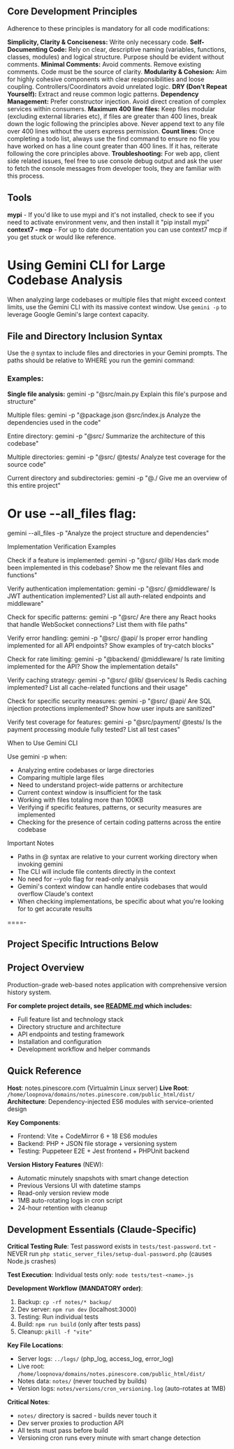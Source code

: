 ## Core Development Principles

Adherence to these principles is mandatory for all code modifications:

**Simplicity, Clarity & Conciseness:** Write only necessary code.
**Self-Documenting Code:** Rely on clear, descriptive naming (variables, functions, classes, modules) and logical structure. Purpose should be evident without comments.
**Minimal Comments:** Avoid comments. Remove existing comments. Code must be the source of clarity.
**Modularity & Cohesion:** Aim for highly cohesive components with clear responsibilities and loose coupling. Controllers/Coordinators avoid unrelated logic.
**DRY (Don't Repeat Yourself):** Extract and reuse common logic patterns.
**Dependency Management:** Prefer constructor injection. Avoid direct creation of complex services within consumers.
**Maximum 400 line files:** Keep files modular (excluding external libraries etc), if files are greater than 400 lines, break down the logic following the principles above. Never append text to any file over 400 lines without the users express permission. 
**Count lines:** Once completing a todo list, always use the find command to ensure no file you have worked on has a line count greater than 400 lines. If it has, reiterate following the core principles above. 
**Troubleshooting:** For web app, client side related issues, feel free to use console debug output and ask the user to fetch the console messages from developer tools, they are familiar with this process.

## Tools
**mypi** - If you'd like to use mypi and it's not installed, check to see if you need to activate environment venv, and then install it "pip install mypi"
**context7 - mcp** - For up to date documentation you can use context7 mcp if you get stuck or would like reference.


# Using Gemini CLI for Large Codebase Analysis

When analyzing large codebases or multiple files that might exceed context limits, use the Gemini CLI with its massive
context window. Use `gemini -p` to leverage Google Gemini's large context capacity.

## File and Directory Inclusion Syntax

Use the `@` syntax to include files and directories in your Gemini prompts. The paths should be relative to WHERE you run the
  gemini command:

### Examples:

**Single file analysis:**
gemini -p "@src/main.py Explain this file's purpose and structure"

Multiple files:
gemini -p "@package.json @src/index.js Analyze the dependencies used in the code"

Entire directory:
gemini -p "@src/ Summarize the architecture of this codebase"

Multiple directories:
gemini -p "@src/ @tests/ Analyze test coverage for the source code"

Current directory and subdirectories:
gemini -p "@./ Give me an overview of this entire project"

# Or use --all_files flag:
gemini --all_files -p "Analyze the project structure and dependencies"

Implementation Verification Examples

Check if a feature is implemented:
gemini -p "@src/ @lib/ Has dark mode been implemented in this codebase? Show me the relevant files and functions"

Verify authentication implementation:
gemini -p "@src/ @middleware/ Is JWT authentication implemented? List all auth-related endpoints and middleware"

Check for specific patterns:
gemini -p "@src/ Are there any React hooks that handle WebSocket connections? List them with file paths"

Verify error handling:
gemini -p "@src/ @api/ Is proper error handling implemented for all API endpoints? Show examples of try-catch blocks"

Check for rate limiting:
gemini -p "@backend/ @middleware/ Is rate limiting implemented for the API? Show the implementation details"

Verify caching strategy:
gemini -p "@src/ @lib/ @services/ Is Redis caching implemented? List all cache-related functions and their usage"

Check for specific security measures:
gemini -p "@src/ @api/ Are SQL injection protections implemented? Show how user inputs are sanitized"

Verify test coverage for features:
gemini -p "@src/payment/ @tests/ Is the payment processing module fully tested? List all test cases"

When to Use Gemini CLI

Use gemini -p when:
- Analyzing entire codebases or large directories
- Comparing multiple large files
- Need to understand project-wide patterns or architecture
- Current context window is insufficient for the task
- Working with files totaling more than 100KB
- Verifying if specific features, patterns, or security measures are implemented
- Checking for the presence of certain coding patterns across the entire codebase

Important Notes

- Paths in @ syntax are relative to your current working directory when invoking gemini
- The CLI will include file contents directly in the context
- No need for --yolo flag for read-only analysis
- Gemini's context window can handle entire codebases that would overflow Claude's context
- When checking implementations, be specific about what you're looking for to get accurate results


====-
## Project Specific Intructions Below

## Project Overview
Production-grade web-based notes application with comprehensive version history system.

**For complete project details, see [README.md](README.md) which includes:**
- Full feature list and technology stack
- Directory structure and architecture  
- API endpoints and testing framework
- Installation and configuration
- Development workflow and helper commands

## Quick Reference

**Host**: notes.pinescore.com (Virtualmin Linux server)
**Live Root**: `/home/loopnova/domains/notes.pinescore.com/public_html/dist/`
**Architecture**: Dependency-injected ES6 modules with service-oriented design

**Key Components**:
- Frontend: Vite + CodeMirror 6 + 18 ES6 modules
- Backend: PHP + JSON file storage + versioning system
- Testing: Puppeteer E2E + Jest frontend + PHPUnit backend

**Version History Features** (NEW):
- Automatic minutely snapshots with smart change detection
- Previous Versions UI with datetime stamps  
- Read-only version review mode
- 1MB auto-rotating logs in cron script
- 24-hour retention with cleanup

## Development Essentials (Claude-Specific)

**Critical Testing Rule**: Test password exists in `tests/test-password.txt` - NEVER run `php static_server_files/setup-dual-password.php` (causes Node.js crashes)

**Test Execution**: Individual tests only: `node tests/test-<name>.js`

**Development Workflow (MANDATORY order)**:
1. Backup: `cp -rf notes/* backup/`
2. Dev server: `npm run dev` (localhost:3000)
3. Testing: Run individual tests
4. Build: `npm run build` (only after tests pass)
5. Cleanup: `pkill -f "vite"`

**Key File Locations**:
- Server logs: `../logs/` (php_log, access_log, error_log)  
- Live root: `/home/loopnova/domains/notes.pinescore.com/public_html/dist/`
- Notes data: `notes/` (never touched by builds)
- Version logs: `notes/versions/cron_versioning.log` (auto-rotates at 1MB)

**Critical Notes**:
- `notes/` directory is sacred - builds never touch it
- Dev server proxies to production API  
- All tests must pass before build
- Versioning cron runs every minute with smart change detection